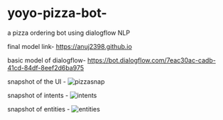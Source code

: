 # yoyo-pizza-bot-
a pizza ordering bot using dialogflow NLP

final model link-  https://anuj2398.github.io

basic model of dialogflow- https://bot.dialogflow.com/7eac30ac-cadb-41cd-84df-8eef2d6ba975

snapshot of the UI - ![pizzasnap](https://user-images.githubusercontent.com/59406385/105628354-62a94b00-5e62-11eb-8321-4cb6275ea3e4.png)

snapshot of intents - ![intents](https://user-images.githubusercontent.com/59406385/105693740-19baca80-5f26-11eb-9590-62513b33cb41.png)

snapshot of entities - ![entities](https://user-images.githubusercontent.com/59406385/105694064-8209ac00-5f26-11eb-97ed-678c954a8594.png)
